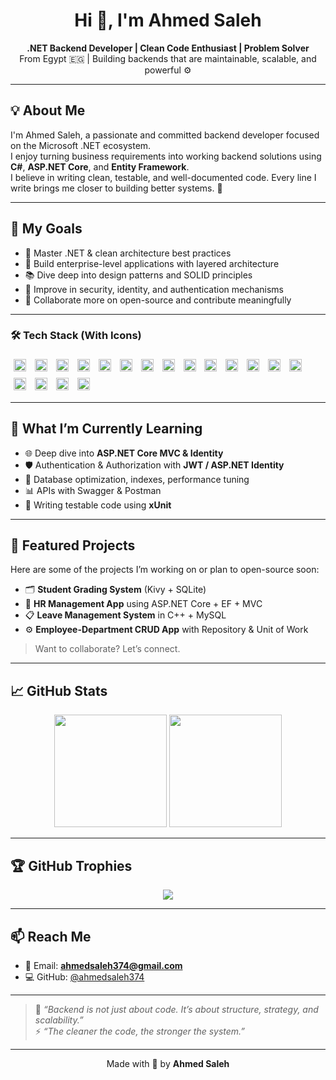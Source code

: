 <h1 align="center">Hi 👋, I'm Ahmed Saleh</h1>

<p align="center">
  <b>.NET Backend Developer | Clean Code Enthusiast | Problem Solver</b><br>
  From Egypt 🇪🇬 | Building backends that are maintainable, scalable, and powerful ⚙️
</p>

---

## 💡 About Me

I'm Ahmed Saleh, a passionate and committed backend developer focused on the Microsoft .NET ecosystem.  
I enjoy turning business requirements into working backend solutions using **C#**, **ASP.NET Core**, and **Entity Framework**.  
I believe in writing clean, testable, and well-documented code. Every line I write brings me closer to building better systems. 💪

---

## 🎯 My Goals

- 🔭 Master .NET & clean architecture best practices  
- 🧠 Build enterprise-level applications with layered architecture  
- 📚 Dive deep into design patterns and SOLID principles  
- 🔐 Improve in security, identity, and authentication mechanisms  
- 🤝 Collaborate more on open-source and contribute meaningfully  

---

### 🛠️ Tech Stack (With Icons)

<p align="left">
  <img src="https://cdn.jsdelivr.net/gh/devicons/devicon/icons/c/c-original.svg" width="20" style="margin: 5px;" />
  <img src="https://cdn.jsdelivr.net/gh/devicons/devicon/icons/csharp/csharp-original.svg" width="20" style="margin: 5px;" />
  <img src="https://cdn.jsdelivr.net/gh/devicons/devicon/icons/html5/html5-original.svg" width="20" style="margin: 5px;" />
  <img src="https://cdn.jsdelivr.net/gh/devicons/devicon/icons/css3/css3-original.svg" width="20" style="margin: 5px;" />
  <img src="https://cdn.jsdelivr.net/gh/devicons/devicon/icons/javascript/javascript-original.svg" width="20" style="margin: 5px;" />
  <img src="https://cdn.jsdelivr.net/gh/devicons/devicon/icons/bootstrap/bootstrap-original.svg" width="20" style="margin: 5px;" />
  <img src="https://cdn.jsdelivr.net/gh/devicons/devicon/icons/jquery/jquery-original.svg" width="20" style="margin: 5px;" />
  <img src="https://cdn.jsdelivr.net/gh/devicons/devicon/icons/dot-net/dot-net-original.svg" width="20" style="margin: 5px;" />
  <img src="https://cdn.jsdelivr.net/gh/devicons/devicon/icons/microsoftsqlserver/microsoftsqlserver-plain.svg" width="20" style="margin: 5px;" />
  <img src="https://cdn.jsdelivr.net/gh/devicons/devicon/icons/mysql/mysql-original.svg" width="20" style="margin: 5px;" />
  <img src="https://cdn.jsdelivr.net/gh/devicons/devicon/icons/amazonwebservices/amazonwebservices-original.svg" width="20" style="margin: 5px;" />
  <img src="https://cdn.jsdelivr.net/gh/devicons/devicon/icons/azure/azure-original.svg" width="20" style="margin: 5px;" />
  <img src="https://cdn.jsdelivr.net/gh/devicons/devicon/icons/docker/docker-original.svg" width="20" style="margin: 5px;" />
  <img src="https://cdn.jsdelivr.net/gh/devicons/devicon/icons/git/git-original.svg" width="20" style="margin: 5px;" />
  <img src="https://cdn.jsdelivr.net/gh/devicons/devicon/icons/github/github-original.svg" width="20" style="margin: 5px;" />
  <img src="https://cdn.jsdelivr.net/gh/devicons/devicon/icons/redis/redis-original.svg" width="20" style="margin: 5px;" />
  <img src="https://cdn.jsdelivr.net/gh/devicons/devicon/icons/visualstudio/visualstudio-plain.svg" width="20" style="margin: 5px;" />
  <img src="https://cdn.jsdelivr.net/gh/devicons/devicon/icons/vscode/vscode-original.svg" width="20" style="margin: 5px;" />
</p>

---

## 🧠 What I’m Currently Learning

- 🌐 Deep dive into **ASP.NET Core MVC & Identity**
- 🛡️ Authentication & Authorization with **JWT / ASP.NET Identity**
- 🧱 Database optimization, indexes, performance tuning
- 📊 APIs with Swagger & Postman
- 🧪 Writing testable code using **xUnit**

---

## 📁 Featured Projects

Here are some of the projects I’m working on or plan to open-source soon:

- 🗂️ **Student Grading System** (Kivy + SQLite)  
- 🏢 **HR Management App** using ASP.NET Core + EF + MVC  
- 📋 **Leave Management System** in C++ + MySQL  
- ⚙️ **Employee-Department CRUD App** with Repository & Unit of Work

> Want to collaborate? Let’s connect.

---

## 📈 GitHub Stats

<p align="center">
  <img src="https://github-readme-stats.vercel.app/api?username=ahmedsaleh374&show_icons=true&theme=default" height="180" />
  <img src="https://github-readme-stats.vercel.app/api/top-langs/?username=ahmedsaleh374&layout=compact&theme=default" height="180" />
</p>

---

## 🏆 GitHub Trophies

<p align="center">
  <img src="https://github-profile-trophy.vercel.app/?username=ahmedsaleh374&theme=flat&no-bg=true&margin-w=10" />
</p>

---

## 📫 Reach Me

- 📧 Email: **ahmedsaleh374@gmail.com**
- 💻 GitHub: [@ahmedsaleh374](https://github.com/ahmedsaleh374)

---

> 💬 *“Backend is not just about code. It’s about structure, strategy, and scalability.”*  
> ⚡ *“The cleaner the code, the stronger the system.”*

---

<p align="center">
  Made with 💙 by <strong>Ahmed Saleh</strong>
</p>

